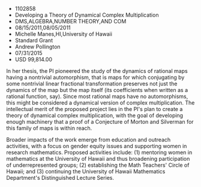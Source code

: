 
* 1102858
* Developing a Theory of Dynamical Complex Multiplication
* DMS,ALGEBRA,NUMBER THEORY,AND COM
* 08/15/2011,08/05/2011
* Michelle Manes,HI,University of Hawaii
* Standard Grant
* Andrew Pollington
* 07/31/2015
* USD 99,814.00

In her thesis, the PI pioneered the study of the dynamics of rational maps
having a nontrivial automorphism, that is maps for which conjugating by some
nontrivial linear fractional transformation preserves not just the dynamics of
the map but the map itself (its coefficients when written as a rational
function, say). Since most rational maps have no automorphisms, this might be
considered a dynamical version of complex multiplication. The intellectual merit
of the proposed project lies in the PI's plan to create a theory of dynamical
complex multiplication, with the goal of developing enough machinery that a
proof of a Conjecture of Morton and Silverman for this family of maps is within
reach.

Broader impacts of the work emerge from education and outreach activities, with
a focus on gender equity issues and supporting women in research mathematics.
Proposed activities include: (1) mentoring women in mathematics at the
University of Hawaii and thus broadening participation of underrepresented
groups; (2) establishing the Math Teachers' Circle of Hawaii; and (3) continuing
the University of Hawaii Mathematics Department's Distinguished Lecture Series.
